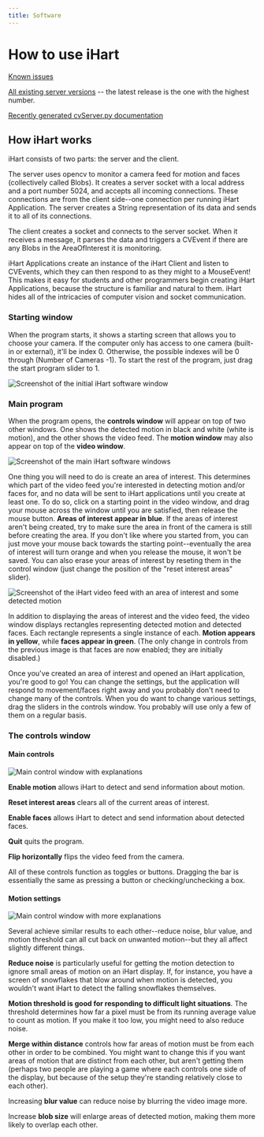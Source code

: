 ```yaml
---
title: Software
---
```


# How to use iHart

[Known issues](/software/issues)

[All existing server versions](https://github.com/ihart-mhc/ihart/releases) -- the latest release is the one with the highest number.

[Recently generated cvServer.py documentation](/software/cvServer.html)

## How iHart works
iHart consists of two parts: the server and the client.

The server uses opencv to monitor a camera feed for motion and faces (collectively called Blobs).
 It creates a server socket with a local address and a port number 5024, and accepts all incoming connections.
  These connections are from the client side--one connection per running iHart Application.
   The server creates a String representation of its data and sends it to all of its connections.

The client creates a socket and connects to the server socket.
 When it receives a message, it parses the data and triggers a CVEvent if there are any Blobs in the AreaOfInterest it is monitoring.

iHart Applications create an instance of the iHart Client and listen to CVEvents,
 which they can then respond to as they might to a MouseEvent!
  This makes it easy for students and other programmers begin creating iHart Applications,
  because the structure is familiar and natural to them.
  iHart hides all of the intricacies of computer vision and socket communication.

### Starting window

When the program starts, it shows a starting screen that allows you to choose your camera.
 If the computer only has access to one camera (built-in or external), it\'ll be index 0.
  Otherwise, the possible indexes will be 0 through (Number of Cameras -1).
  To start the rest of the program, just drag the start program slider to 1.

  ![Screenshot of the initial iHart software window](img/cvServer-start.png)

### Main program
When the program opens, the **controls window** will appear on top of two other windows.
One shows the detected motion in black and white (white is motion), and the other shows the video feed.
The **motion window** may also appear on top of the **video window**.

![Screenshot of the main iHart software windows](img/cvServer-main.png)

One thing you will need to do is create an area of interest.
This determines which part of the video feed you\'re interested in detecting motion and/or faces for,
and no data will be sent to iHart applications until you create at least one.
To do so, click on a starting point in the video window, and drag your mouse across the window until you are satisfied, then release the mouse button.
**Areas of interest appear in blue**.
If the areas of interest aren\'t being created, try to make sure the area in front of the camera is still before creating the area.
If you don\'t like where you started from, you can just move your mouse back towards the starting point\--eventually
 the area of interest will turn orange and when you release the mouse, it won\'t be saved.
You can also erase your areas of interest by reseting them in the control window (just change the position of the \"reset interest areas\" slider).

![Screenshot of the iHart video feed with an area of interest and some detected motion](img/video-interest-motion.png)

In addition to displaying the areas of interest and the video feed,
the video window displays rectangles representing detected motion and detected faces.
Each rectangle represents a single instance of each. **Motion appears in yellow**, while **faces appear in green**.
(The only change in controls from the previous image is that faces are now enabled; they are initially disabled.)

Once you\'ve created an area of interest and opened an iHart application, you\'re good to go!
You can change the settings, but the application will respond to movement/faces right away
and you probably don\'t need to change many of the controls.
When you do want to change various settings, drag the sliders in the controls window.
You probably will use only a few of them on a regular basis.

### The controls window

#### Main controls

![Main control window with explanations](img/control-window-main.png)

**Enable motion** allows iHart to detect and send information about motion.

**Reset interest areas** clears all of the current areas of interest.

**Enable faces** allows iHart to detect and send information about detected faces.

**Quit** quits the program.

**Flip horizontally** flips the video feed from the camera.

All of these controls function as toggles or buttons.
Dragging the bar is essentially the same as pressing a button or checking/unchecking a box.

#### Motion settings

![Main control window with more explanations](img/control-window-motion.png)

Several achieve similar results to each other\--reduce noise, blur value, and motion threshold can all cut back on unwanted motion\--but they all affect slightly different things.

**Reduce noise** is particularly useful for getting the motion detection to ignore small areas of motion on an iHart display.
 If, for instance, you have a screen of snowflakes that blow around when motion is detected,
 you wouldn't want iHart to detect the falling snowflakes themselves.

**Motion threshold is good for responding to difficult light situations**.
The threshold determines how far a pixel must be from its running average value to count as motion.
If you make it too low, you might need to also reduce noise.

**Merge within distance** controls how far areas of motion must be from each other in order to be combined.
You might want to change this if you want areas of motion that are distinct from each other,
but aren\'t getting them (perhaps two people are playing a game where each controls one side of the display,
but because of the setup they\'re standing relatively close to each other).

Increasing **blur value** can reduce noise by blurring the video image more.

Increase **blob size** will enlarge areas of detected motion, making them more likely to overlap each other.
